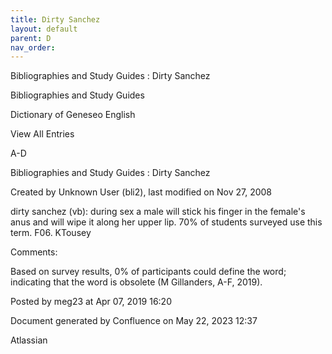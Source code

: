 ```yaml
---
title: Dirty Sanchez
layout: default
parent: D
nav_order:
---
```


Bibliographies and Study Guides : Dirty Sanchez

Bibliographies and Study Guides

Dictionary of Geneseo English

View All Entries

A-D

Bibliographies and Study Guides : Dirty Sanchez

Created by  Unknown User (bli2), last modified on Nov 27, 2008

dirty sanchez (vb): during sex a male will stick his finger in the female's anus and will wipe it along her upper lip. 70% of students surveyed use this term. F06. KTousey

Comments:

Based on survey results, 0% of participants could define the word; indicating that the word is obsolete (M Gillanders, A-F, 2019).

Posted by meg23 at Apr 07, 2019 16:20

Document generated by Confluence on May 22, 2023 12:37

Atlassian

